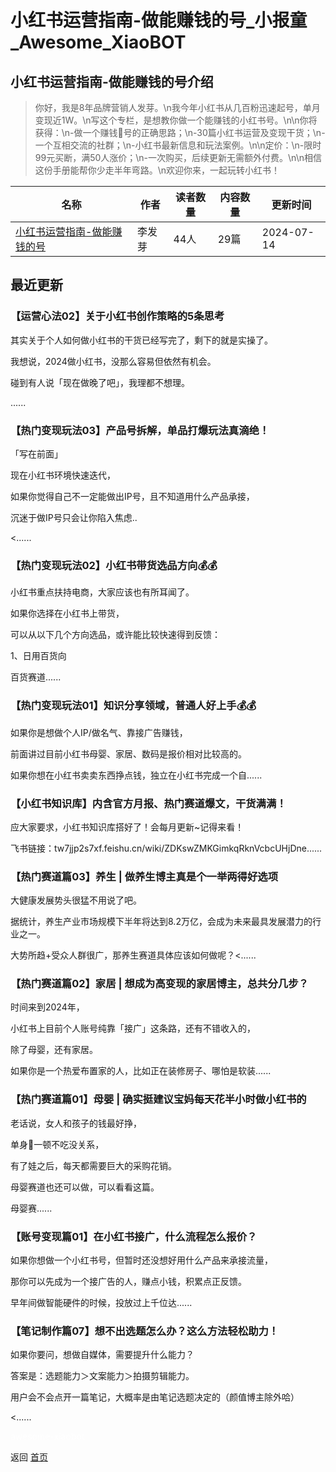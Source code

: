 # 小红书运营指南-做能赚钱的号_小报童_Awesome_XiaoBOT

## 小红书运营指南-做能赚钱的号介绍
> 你好，我是8年品牌营销人发芽。\n我今年小红书从几百粉迅速起号，单月变现近1W。\n写这个专栏，是想教你做一个能赚钱的小红书号。\n\n你将获得：\n-做一个赚钱🍠号的正确思路；\n-30篇小红书运营及变现干货；\n-一个互相交流的社群；\n-小红书最新信息和玩法案例。\n\n定价：\n-限时99元买断，满50人涨价；\n-一次购买，后续更新无需额外付费。\n\n相信这份手册能帮你少走半年弯路。\n欢迎你来，一起玩转小红书！  
  


|名称|作者|读者数量|内容数量|更新时间|
|---|---|---|---|---|
|[小红书运营指南-做能赚钱的号](https://xiaobot.net/p/xhsbot?refer=0b133df9-27dc-423b-8101-639049001c13)|李发芽|44人|29篇|2024-07-14|

## 最近更新
### 【运营心法02】关于小红书创作策略的5条思考

其实关于个人如何做小红书的干货已经写完了，剩下的就是实操了。

我想说，2024做小红书，没那么容易但依然有机会。

碰到有人说「现在做晚了吧」，我理都不想理。

......

### 【热门变现玩法03】产品号拆解，单品打爆玩法真滴绝！

「写在前面」

现在小红书环境快速迭代，

如果你觉得自己不一定能做出IP号，且不知道用什么产品承接，

沉迷于做IP号只会让你陷入焦虑..

<......

### 【热门变现玩法02】小红书带货选品方向💰💰

小红书重点扶持电商，大家应该也有所耳闻了。

如果你选择在小红书上带货，

可以从以下几个方向选品，或许能比较快速得到反馈：

1、日用百货向

百货赛道......

### 【热门变现玩法01】知识分享领域，普通人好上手💰💰

如果你是想做个人IP/做名气、靠接广告赚钱，

前面讲过目前小红书母婴、家居、数码是报价相对比较高的。

如果你想在小红书卖卖东西挣点钱，独立在小红书完成一个自......

### 【小红书知识库】内含官方月报、热门赛道爆文，干货满满！

应大家要求，小红书知识库搭好了！会每月更新~记得来看！

飞书链接：tw7jjp2s7xf.feishu.cn/wiki/ZDKswZMKGimkqRknVcbcUHjDne......

### 【热门赛道篇03】养生 | 做养生博主真是个一举两得好选项

大健康发展势头很猛不用说了吧。

据统计，养生产业市场规模下半年将达到8.2万亿，会成为未来最具发展潜力的行业之一。

大势所趋+受众人群很广，那养生赛道具体应该如何做呢？<......

### 【热门赛道篇02】家居 | 想成为高变现的家居博主，总共分几步？

时间来到2024年，

小红书上目前个人账号纯靠「接广」这条路，还有不错收入的，

除了母婴，还有家居。

如果你是一个热爱布置家的人，比如正在装修房子、哪怕是软装......

### 【热门赛道篇01】母婴 | 确实挺建议宝妈每天花半小时做小红书的

老话说，女人和孩子的钱最好挣，

单身🐶一顿不吃没关系，

有了娃之后，每天都需要巨大的采购花销。

母婴赛道也还可以做，可以看看这篇。

母婴赛......

### 【账号变现篇01】在小红书接广，什么流程怎么报价？

如果你想做一个小红书号，但暂时还没想好用什么产品来承接流量，

那你可以先成为一个接广告的人，赚点小钱，积累点正反馈。

早年间做智能硬件的时候，投放过上千位达......

### 【笔记制作篇07】想不出选题怎么办？这么方法轻松助力！

如果你要问，想做自媒体，需要提升什么能力？

答案是：选题能力＞文案能力＞拍摄剪辑能力。

用户会不会点开一篇笔记，大概率是由笔记选题决定的（颜值博主除外哈）

<......


<a href="https://github.com/Reno9527/awesome-xiaobot" style="color: white; text-decoration: none;">awesome-xiaobot</a>

返回 [首页](../README.md)
